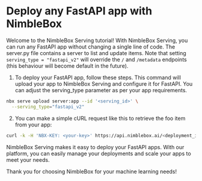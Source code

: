 # Deploy any FastAPI app with NimbleBox

Welcome to the NimbleBox Serving tutorial! With NimbleBox Serving, you can run any FastAPI app without changing a single line of code. The server.py file contains a server to list and update items. Note that setting `serving_type = "fastapi_v2"` will override the `/` and `/metadata` endpoints (this behaviour will become default in the future).

1. To deploy your FastAPI app, follow these steps. This command will upload your app to NimbleBox Serving and configure it for FastAPI. You can adjust the serving_type parameter as per your app requirements.

```bash
nbx serve upload server:app --id '<serving_id>' \
  --serving_type="fastapi_v2"
```

2. You can make a simple cURL request like this to retrieve the foo item from your app:

```bash
curl -k -H 'NBX-KEY: <your-key>' https://api.nimblebox.ai/<deployment_id>/items/foo
```

NimbleBox Serving makes it easy to deploy your FastAPI apps. With our platform, you can easily manage your deployments and scale your apps to meet your needs.

Thank you for choosing NimbleBox for your machine learning needs!
